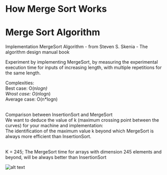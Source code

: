 # How Merge Sort Works

# Merge Sort Algorithm
Implementation MergeSort Algorithm - from Steven S. Skenia - The algorithm design manual book

Experiment by implementing MergeSort, by measuring the experimental execution time for inputs of increasing length, with multiple repetitions for the same length.

Complexities: <br>
Best case: O(n*logn) <br>
Wrost case: O(n*logn) <br>
Average case: O(n*logn) <br> <br>

Comparison between InsertionSort and MergeSort <br>
We want to deduce the value of k (maximum crossing point between the curves) for your machine and implementation: <br>
The identification of the maximum value k beyond which MergeSort is always more efficient than InsertionSort.<br><br>

K = 245; The MergeSort time for arrays with dimension 245 elements and beyond, will be always better than InsertionSort 

![alt text](https://docs.google.com/spreadsheets/d/e/2PACX-1vRIUyy_Buvg2p5V_D-qRqKUeT0F6Ba9G1dJghFNWLZrwL86JvJQnWSTD16AflCXZQ/pubchart?oid=1771778787&format=image)
